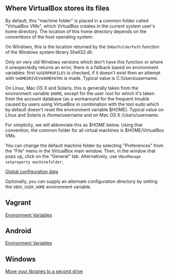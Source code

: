 Where VirtualBox stores its files
---
By default, this "machine folder" is placed in a common folder called "VirtualBox VMs", which VirtualBox creates in the current system user's home directory. The location of this home directory depends on the conventions of the host operating system:

On Windows, this is the location returned by the `SHGetFolderPath` function of the Windows system library Shell32.dll. 

Only on very old Windows versions which don't have this function or where it unexpectedly returns an error, there is a fallback based on environment variables: first `%USERPROFILE%` is checked, if it doesn't exist then an attempt with `%HOMEDRIVE%%HOMEPATH%` is made. Typical value is C:\Users\username.

On Linux, Mac OS X and Solaris, this is generally taken from the environment variable `$HOME`, except for the user root for which it's taken from the account database (as a workaround for the frequent trouble caused by users using VirtualBox in combination with the tool sudo which by default doesn't reset the environment variable $HOME). Typical value on Linux and Solaris is /home/username and on Mac OS X /Users/username.

For simplicity, we will abbreviate this as $HOME below. Using that convention, the common folder for all virtual machines is $HOME/VirtualBox VMs.

You can change the default machine folder by selecting "Preferences" from the "File" menu in the VirtualBox main window. Then, in the window that pops up, click on the "General" tab. Alternatively, use `VBoxManage setproperty machinefolder`;


[Global configuration data](https://www.virtualbox.org/manual/ch10.html#vboxconfigdata)

 Optionally, you can supply an alternate configuration directory by setting the `VBOX_USER_HOME` environment variable.
 
 

Vagrant
---
[Environment Variables](https://www.vagrantup.com/docs/other/environmental-variables.html)


Android
---
[Environment Variables](https://developer.android.com/studio/command-line/variables.html)


Windows
---
[Move your libraries to a second drive](https://www.pcworld.com/article/2079571/move-your-libraries-to-a-second-drive-or-partition.html)
